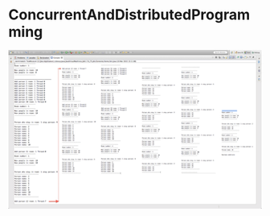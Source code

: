 # ConcurrentAndDistributedProgramming
![Alt text](https://github.com/stachura93/ConcurrentAndDistributedProgramming/blob/master/Lab3/ConsoleLab3.png?raw=true "XML template")
